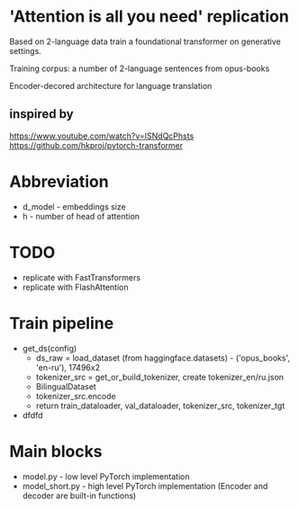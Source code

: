 # 'Attention is all you need' replication
Based on 2-language data train a foundational transformer on generative settings.

Training corpus: a number of 2-language sentences from opus-books

Encoder-decored architecture for language translation

## inspired by
https://www.youtube.com/watch?v=ISNdQcPhsts
https://github.com/hkproj/pytorch-transformer


# Abbreviation
- d_model - embeddings size
- h - number of head of attention

# TODO
- replicate with FastTransformers
- replicate with FlashAttention

# Train pipeline
- get_ds(config) 
  - ds_raw = load_dataset (from haggingface.datasets) - ('opus_books', 'en-ru'), 17496x2
  - tokenizer_src = get_or_build_tokenizer, create tokenizer_en/ru.json
  - BilingualDataset
  - tokenizer_src.encode
  - return train_dataloader, val_dataloader, tokenizer_src, tokenizer_tgt
- dfdfd


# Main blocks
- model.py - low level PyTorch implementation
- model_short.py - high level PyTorch implementation (Encoder and decoder are built-in functions)